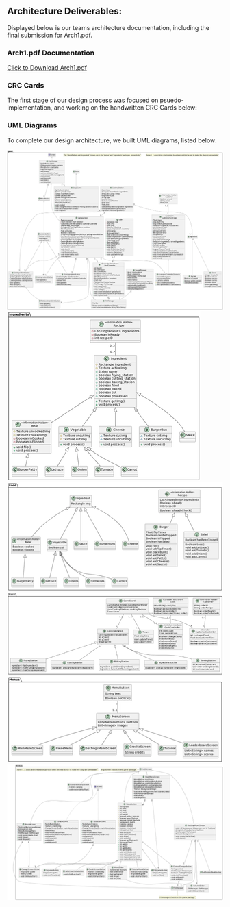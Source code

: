 <h2> Architecture Deliverables:</h2>
<p> Displayed below is our teams architecture documentation, including the final submission for Arch1.pdf.</p>
<h3>Arch1.pdf Documentation</h3>
<a href="Arch1.pdf" download>Click to Download Arch1.pdf</a>
<h3>CRC Cards</h3>
<p>The first stage of our design process was focused on psuedo-implementation, and working on the handwritten CRC Cards below:</p>
<h3>UML Diagrams</h3>
<p> To complete our design architecture, we built UML diagrams, listed below:</p>
<img src="assets/img/diagram1.png" alt="Architecture Image">
<img src="assets/img/diagram2.png" alt="Architecture Image">
<img src="assets/img/diagram3.png" alt="Architecture Image">
<img src="assets/img/diagram4.png" alt="Architecture Image">
<img src="assets/img/diagram5.png" alt="Architecture Image">
<img src="assets/img/diagram6.png" alt="Architecture Image">


